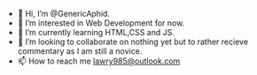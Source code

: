 - 👋 Hi, I’m @GenericAphid.
- 👀 I’m interested in Web Development for now. 
- 🌱 I’m currently learning HTML,CSS and JS.
- 💞️ I’m looking to collaborate on nothing yet but to rather recieve commentary as I am still a novice.
- 📫 How to reach me lawry985@outlook.com

<!---
GenericAphid/GenericAphid is a ✨ special ✨ repository because its `README.md` (this file) appears on your GitHub profile.
You can click the Preview link to take a look at your changes.
--->
